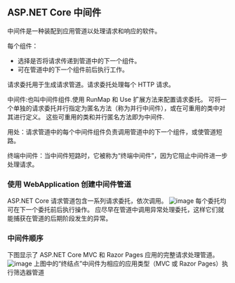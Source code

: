## ASP.NET Core 中间件

中间件是一种装配到应用管道以处理请求和响应的软件。

每个组件：

- 选择是否将请求传递到管道中的下一个组件。
- 可在管道中的下一个组件前后执行工作。

请求委托用于生成请求管道。请求委托处理每个 HTTP 请求。

中间件:也叫中间件组件.使用 RunMap 和 Use 扩展方法来配置请求委托。 可将一个单独的请求委托并行指定为匿名方法（称为并行中间件），或在可重用的类中对其进行定义。 这些可重用的类和并行匿名方法即为中间件.

用处：请求管道中的每个中间件组件负责调用管道中的下一个组件，或使管道短路。

终端中间件：当中间件短路时，它被称为“终端中间件”，因为它阻止中间件进一步处理请求。

### 使用 WebApplication 创建中间件管道

ASP.NET Core 请求管道包含一系列请求委托，依次调用。
![image](https://github.com/Tracy-Wei/studyNote/assets/109784975/b0c90e77-69dd-4566-9c75-a33cfe400de0)
每个委托均可在下一个委托前后执行操作。 应尽早在管道中调用异常处理委托，这样它们就能捕获在管道的后期阶段发生的异常。

### 中间件顺序

下图显示了 ASP.NET Core MVC 和 Razor Pages 应用的完整请求处理管道。
![image](https://github.com/Tracy-Wei/studyNote/assets/109784975/4553760f-1813-440d-b0ad-5cc42a482cd1)
上图中的“终结点”中间件为相应的应用类型（MVC 或 Razor Pages）执行筛选器管道
